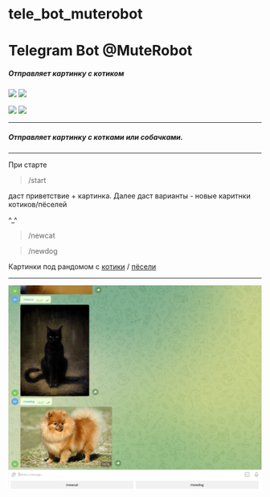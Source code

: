# tele_bot_muterobot
# Telegram Bot @MuteRobot

#####   Oтправляет картинку с котиком

![](https://img.shields.io/badge/3.8-Python-informational?style=plastic&logo=python&logoColor=BE90F2&color=1A1B27)
![](https://img.shields.io/badge/Heroku-informational?style=plastic&logo=heroku&logoColor=BE90F2&color=1A1B27)

![](https://img.shields.io/badge/Telegram-informational?style=plastic&logo=telegram&logoColor=BE90F2&color=1A1B27)
![](https://img.shields.io/badge/PythonTelegramBot-informational)

_____
#####   Oтправляет картинку с котками или собачками.
_____
При старте 
>/start

даст приветствие + картинка. Далее даст варианты - новые каритнки котиков/пёселей

^_^

>/newcat

>/newdog

Картинки под рандомом с [котики](https://api.thecatapi.com/v1/images/search) / [пёсели](https://api.thedogapi.com/v1/images/search)
_____
![/](tt/catdogsc1.png)
